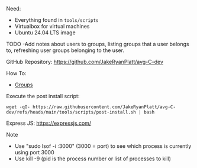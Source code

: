 Need:
- Everything found in `tools/scripts`
- Virtualbox for virtual machines
- Ubuntu 24.04 LTS image

TODO
-Add notes about users to groups, listing groups that a user belongs to, refreshing user groups belonging to the user. 

GitHub Repository: https://github.com/JakeRyanPlatt/avg-C-dev

How To:
-   [Groups](./how-to/groups.md)

Execute the post install script:
```
wget -qO- https://raw.githubusercontent.com/JakeRyanPlatt/avg-C-dev/refs/heads/main/tools/scripts/post-install.sh | bash
```

Express JS: https://expressjs.com/

Note
- Use "sudo lsof -i :3000" (3000 = port) to see which process is currently using port 3000
- Use kill -9 <PID> (pid is the process number or list of processes to kill)